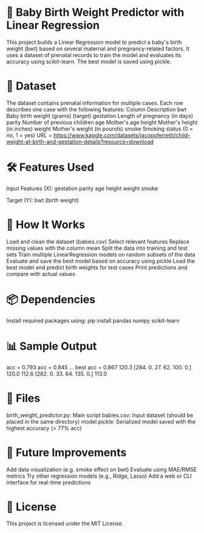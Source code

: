 # 👶 Baby Birth Weight Predictor with Linear Regression
This project builds a Linear Regression model to predict a baby's birth weight (bwt) based on several maternal and pregnancy-related factors. It uses a dataset of prenatal records to train the model and evaluates its accuracy using scikit-learn. The best model is saved using pickle.

# 📁 Dataset
The dataset contains prenatal information for multiple cases. Each row describes one case with the following features:
Column	Description
bwt	Baby birth weight (grams) (target)
gestation	Length of pregnancy (in days)
parity	Number of previous children
age	Mother's age
height	Mother's height (in inches)
weight	Mother's weight (in pounds)
smoke	Smoking status (0 = no, 1 = yes)
URL = https://www.kaggle.com/datasets/jacopoferretti/child-weight-at-birth-and-gestation-details?resource=download

# 🛠️ Features Used
Input Features (X):
gestation
parity
age
height
weight
smoke

Target (Y):
bwt (birth weight)

# 🧠 How It Works
Load and clean the dataset (babies.csv)
Select relevant features
Replace missing values with the column mean
Split the data into training and test sets
Train multiple LinearRegression models on random subsets of the data
Evaluate and save the best model based on accuracy using pickle
Load the best model and predict birth weights for test cases
Print predictions and compare with actual values

# 📦 Dependencies
Install required packages using:
pip install pandas numpy scikit-learn

# 📊 Sample Output
acc =  0.793
acc =  0.845
...
best acc =  0.867
120.3 [284.  0. 27. 62. 100.   0.] 120.0
112.6 [282.   0.  33.  64. 135.   0.] 113.0

# 📁 Files
birth_weight_predictor.py: Main script
babies.csv: Input dataset (should be placed in the same directory)
model.pickle: Serialized model saved with the highest accuracy (> 77% acc)

# 🚀 Future Improvements
Add data visualization (e.g. smoke effect on bwt)
Evaluate using MAE/RMSE metrics
Try other regression models (e.g., Ridge, Lasso)
Add a web or CLI interface for real-time predictions

# 📜 License
This project is licensed under the MIT License.
